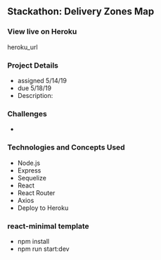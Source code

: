 ## Stackathon: Delivery Zones Map

### View live on Heroku

heroku_url

### Project Details

- assigned 5/14/19
- due 5/18/19
- Description:

### Challenges

-

### Technologies and Concepts Used

- Node.js
- Express
- Sequelize
- React
- React Router
- Axios
- Deploy to Heroku

### react-minimal template

- npm install
- npm run start:dev
